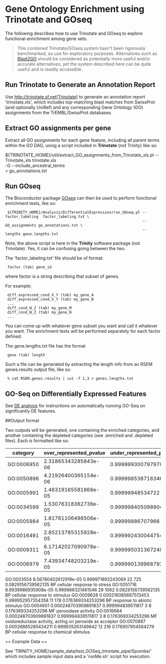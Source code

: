 # Gene Ontology Enrichment using Trinotate and GOseq 

The following describes how to use Trinotate and GOseq to explore functional enrichment among gene sets.

>This combined Trinotate/GOseq system hasn't been rigorously benchmarked, so use for exploratory purposes. Alternatives such as [Blast2GO](http://www.blast2go.com/b2ghome) should be considered as potentially more useful and/or accurate alternatives, yet the system described here can be quite useful and is readily accessible.

## Run Trinotate to Generate an Annotation Report

Use http://trinotate.sf.net[Trinotate] to generate an annotation report 'trinotate.xls', which includes top-matching blast matches from SwissProt (and optionally UniRef) and any corresponding Gene Ontology (GO) assignments from the TrEMBL/SwissProt databases.

## Extract GO assignments per gene

Extract all GO assignments for each gene feature, including all parent terms within the GO DAG, using a script included in **Trinotate** (not Trinity) like so:

  ${TRINOTATE_HOME}/util/extract_GO_assignments_from_Trinotate_xls.pl --Trinotate_xls trinotate.xls \
                                                                      -G --include_ancestral_terms \
                                                                    > go_annotations.txt


## Run GOseq

The Bioconductor package [GOseq](http://www.bioconductor.org/packages/release/bioc/html/goseq.html) can then be used to perform functional enrichment tests, like so:

     ${TRINITY_HOME}/Analysis/DifferentialExpression/run_GOseq.pl --factor_labeling  factor_labeling.txt \
                                                                  --GO_assignments go_annotations.txt \
                                                                  --lengths gene.lengths.txt

Note, the above script is here in the **Trinity** software package (not Trinotate). Yes, it can be confusing going between the two.

The 'factor_labeling.txt' file should be of format:

     factor (tab) gene_id 

where factor is a string describing that subset of genes.

For example:

     diff_expressed_cond_X_Y (tab) my_gene_A 
     diff_expressed_cond_X_Y (tab) my_gene_B 
     ...
     diff_cond_W_Z (tab) my_gene_M
     diff_cond_W_Z (tab) my_gene_N
     ...

You can come up with whatever gene subset you want and call it whatever you want.  The enrichment tests will be performed separately for each factor defined.

The gene.lengths.txt file has the format

     gene (tab) length

Such a file can be generated by extracting the length info from an RSEM genes.results output file, like so:

     % cat RSEM.genes.results | cut -f 1,3 > genes.lengths.txt


## GO-Seq on Differentially Expressed Features

See [DE analysis](Trinity-Differential-Expression) for instructions on automatically running GO-Seq on significantly DE features.


##Output format

Two outputs will be generated, one containing the enriched categories, and another containing the depleted categories (see .enriched and .depleted files).  Each is formatted like so: 

|category|        over_represented_pvalue| under_represented_pvalue|        numDEInCat|      numInCat|        over_represented_FDR|    go_term|
|--------|-------------------------------|-------------------------|------------------|--------------|----------------------------------|-----------|
|  GO:0006950|      2.31865343285843e-06|    0.999999300797978|       29|      865|     0.0194486974248318|      BP| response to stress|
|  GO:0050896|      4.21926400365154e-06|    0.999998538716346|       37|      1260|    0.0194486974248318|      BP| response to stimulus|
|  GO:0005991|      1.46319165581868e-05|    0.99999948534722|        5|       13|      0.0335131128161946|      BP| trehalose metabolic process|
|  GO:0034599|      1.53076318362736e-05|    0.999998405098904|       8|       68|      0.0335131128161946|      BP| cellular response to oxidative stress|
|  GO:0005984|      1.81761106498506e-05|    0.99999886707966|        6|       28|      0.0335131128161946|      BP| disaccharide metabolic process|
|  GO:0016491|      2.85213785315928e-05|    0.999992430044754|       18|      384|     0.0438230981137924|      MF| oxidoreductase activity|
|  GO:0009311|      6.17142027090978e-05|    0.999995031367248|       6|       36|      0.0812776049678818|      BP| oligosaccharide metabolic process|
|  GO:0006979|      7.43934748203219e-05|    0.999990139968793|       8|       86|      0.0829156739562135|      BP| response to oxidative stress|
  GO:0033554      8.56780402612919e-05    0.999971893243069       22      725     0.0829156739562135      BP cellular response to stress
  GO:0051716      8.9939986935908e-05     0.999966321461546       29      1062    0.0829156739562135      BP cellular response to stimulus
  GO:0009628      0.000216085667513453    0.999952957354358       11      178     0.176369334253296       BP response to abiotic stimulus
  GO:0004601      0.000248703909891837    0.999994839511817       3       8       0.176369334253296       MF peroxidase activity
  GO:0016684      0.000248703909891837    0.999994839511817       3       8       0.176369334253296       MF oxidoreductase activity, acting on peroxide as acceptor
  GO:0070887      0.00026865285434211     0.999935263149842       12      216     0.176907904584279       BP cellular response to chemical stimulus


== Example Data ==

See 'TRINITY_HOME/sample_data/test_GOSeq_trinotate_pipe/Spombe/'
which includes sample input data and a 'runMe.sh' script for execution.

